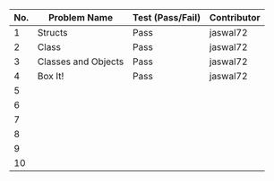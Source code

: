 
|No.| Problem Name          | Test (Pass/Fail) | Contributor |  
|---|-----------------------|------------------|-------------|  
| 1 | Structs               |   Pass           | jaswal72    |  
| 2 | Class                 |   Pass           | jaswal72    |  
| 3 | Classes and Objects   |   Pass           | jaswal72    |  
| 4 | Box It!               |   Pass           | jaswal72    |  
| 5 |                       |                  |             |  
| 6 |                       |                  |             |  
| 7 |                       |                  |             |  
| 8 |                       |                  |             |  
| 9 |                       |                  |             |  
| 10|                       |                  |             |  

